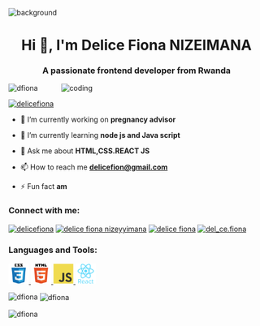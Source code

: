 ![background]("https://www.google.com/url?sa=i&url=https%3A%2F%2Fwww.shutterstock.com%2Fsearch%2Fcoding&psig=AOvVaw3TeCVWieIhEze9kOQ-hutP&ust=1683508909568000&source=images&cd=vfe&ved=0CBEQjRxqFwoTCPDj5beF4v4CFQAAAAAdAAAAABAE")
<h1 align="center">Hi 👋, I'm Delice Fiona NIZEIMANA</h1>
<h3 align="center">A passionate frontend developer from Rwanda</h3>
<img align="right" alt="coding" width="400" src="https://www.google.com/url?sa=i&url=https%3A%2F%2Fwww.shutterstock.com%2Fsearch%2Fcoding&psig=AOvVaw3TeCVWieIhEze9kOQ-hutP&ust=1683508909568000&source=images&cd=vfe&ved=0CBEQjRxqFwoTCPDj5beF4v4CFQAAAAAdAAAAABAE"

<p align="left"> <img src="https://komarev.com/ghpvc/?username=dfiona&label=Profile%20views&color=0e75b6&style=flat" alt="dfiona" /> </p>

<p align="left"> <a href="https://twitter.com/delicefiona" target="blank"><img src="https://img.shields.io/twitter/follow/delicefiona?logo=twitter&style=for-the-badge" alt="delicefiona" /></a> </p>

- 🔭 I’m currently working on **pregnancy advisor**

- 🌱 I’m currently learning **node js and Java script**

- 💬 Ask me about **HTML,CSS.REACT JS**

- 📫 How to reach me **delicefion@gmail.com**

- ⚡ Fun fact **am**


<h3 align="left">Connect with me:</h3>
<p align="left">
<a href="https://twitter.com/delicefiona" target="blank"><img align="center" src="https://raw.githubusercontent.com/rahuldkjain/github-profile-readme-generator/master/src/images/icons/Social/twitter.svg" alt="delicefiona" height="30" width="40" /></a>
<a href="https://linkedin.com/in/delice fiona nizeyyimana" target="blank"><img align="center" src="https://raw.githubusercontent.com/rahuldkjain/github-profile-readme-generator/master/src/images/icons/Social/linked-in-alt.svg" alt="delice fiona nizeyyimana" height="30" width="40" /></a>
<a href="https://fb.com/delice fiona" target="blank"><img align="center" src="https://raw.githubusercontent.com/rahuldkjain/github-profile-readme-generator/master/src/images/icons/Social/facebook.svg" alt="delice fiona" height="30" width="40" /></a>
<a href="https://instagram.com/del_ce.fiona" target="blank"><img align="center" src="https://raw.githubusercontent.com/rahuldkjain/github-profile-readme-generator/master/src/images/icons/Social/instagram.svg" alt="del_ce.fiona" height="30" width="40" /></a>
</p>

<h3 align="left">Languages and Tools:</h3>
<p align="left"> <a href="https://www.w3schools.com/css/" target="_blank" rel="noreferrer"> <img src="https://raw.githubusercontent.com/devicons/devicon/master/icons/css3/css3-original-wordmark.svg" alt="css3" width="40" height="40"/> </a> <a href="https://www.w3.org/html/" target="_blank" rel="noreferrer"> <img src="https://raw.githubusercontent.com/devicons/devicon/master/icons/html5/html5-original-wordmark.svg" alt="html5" width="40" height="40"/> </a> <a href="https://developer.mozilla.org/en-US/docs/Web/JavaScript" target="_blank" rel="noreferrer"> <img src="https://raw.githubusercontent.com/devicons/devicon/master/icons/javascript/javascript-original.svg" alt="javascript" width="40" height="40"/> </a> <a href="https://reactjs.org/" target="_blank" rel="noreferrer"> <img src="https://raw.githubusercontent.com/devicons/devicon/master/icons/react/react-original-wordmark.svg" alt="react" width="40" height="40"/> </a> </p>

<p><img align="left" src="https://github-readme-stats.vercel.app/api/top-langs?username=dfiona&show_icons=true&locale=en&layout=compact" alt="dfiona" /></p>

<p>&nbsp;<img align="center" src="https://github-readme-stats.vercel.app/api?username=dfiona&show_icons=true&locale=en" alt="dfiona" /></p>

<p><img align="center" src="https://github-readme-streak-stats.herokuapp.com/?user=dfiona&" alt="dfiona" /></p>
